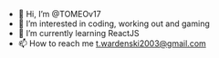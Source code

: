 - 👋 Hi, I’m @TOMEOv17
- 👀 I’m interested in coding, working out and gaming
- 🌱 I’m currently learning ReactJS
- 📫 How to reach me t.wardenski2003@gmail.com

<!---
TOMEOv17/TOMEOv17 is a ✨ special ✨ repository because its `README.md` (this file) appears on your GitHub profile.
You can click the Preview link to take a look at your changes.
--->
